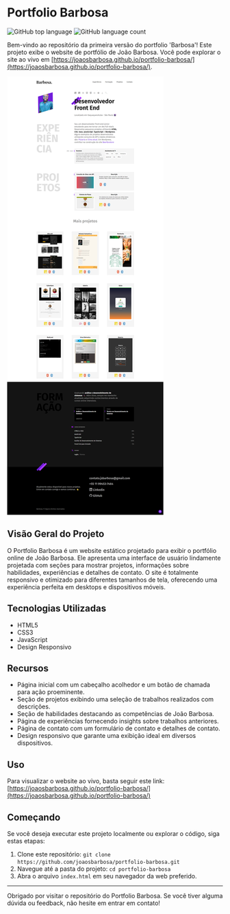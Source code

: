 # Portfolio Barbosa

![GitHub top language](https://img.shields.io/github/languages/top/JoaoSBarbosa/portfolio-barbosa)
![GitHub language count](https://img.shields.io/github/languages/count/JoaoSBarbosa/portfolio-barbosa)


Bem-vindo ao repositório da primeira versão do portfolio 'Barbosa'! Este projeto exibe o website de portfólio de João Barbosa. Você pode explorar o site ao vivo em [https://joaosbarbosa.github.io/portfolio-barbosa/](https://joaosbarbosa.github.io/portfolio-barbosa/).

![Portfolio Barbosa Screenshot](./assets/img/screencapture.png)

## Visão Geral do Projeto

O Portfolio Barbosa é um website estático projetado para exibir o portfólio online de João Barbosa. Ele apresenta uma interface de usuário lindamente projetada com seções para mostrar projetos, informações sobre habilidades, experiências e detalhes de contato. O site é totalmente responsivo e otimizado para diferentes tamanhos de tela, oferecendo uma experiência perfeita em desktops e dispositivos móveis.

## Tecnologias Utilizadas

- HTML5
- CSS3
- JavaScript
- Design Responsivo

## Recursos

- Página inicial com um cabeçalho acolhedor e um botão de chamada para ação proeminente.
- Seção de projetos exibindo uma seleção de trabalhos realizados com descrições.
- Seção de habilidades destacando as competências de João Barbosa.
- Página de experiências fornecendo insights sobre trabalhos anteriores.
- Página de contato com um formulário de contato e detalhes de contato.
- Design responsivo que garante uma exibição ideal em diversos dispositivos.

## Uso

Para visualizar o website ao vivo, basta seguir este link: [https://joaosbarbosa.github.io/portfolio-barbosa/](https://joaosbarbosa.github.io/portfolio-barbosa/)

## Começando

Se você deseja executar este projeto localmente ou explorar o código, siga estas etapas:

1. Clone este repositório: `git clone https://github.com/joaosbarbosa/portfolio-barbosa.git`
2. Navegue até a pasta do projeto: `cd portfolio-barbosa`
3. Abra o arquivo `index.html` em seu navegador da web preferido.


---

Obrigado por visitar o repositório do Portfolio Barbosa. Se você tiver alguma dúvida ou feedback, não hesite em entrar em contato!

